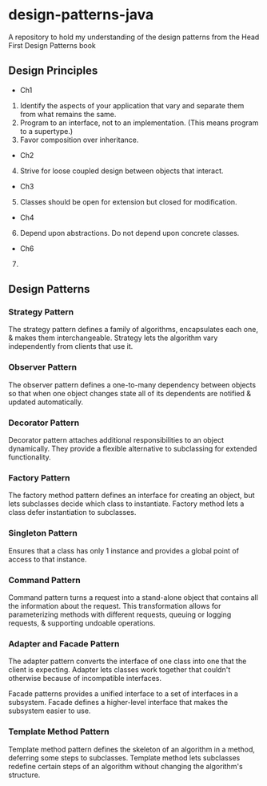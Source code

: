 # design-patterns-java

A repository to hold my understanding of the design patterns from the Head First Design Patterns book

## Design Principles

+ Ch1

1. Identify the aspects of your application that vary and separate them from what remains the same.
2. Program to an interface, not to an implementation. (This means program to a supertype.)
3. Favor composition over inheritance.

+ Ch2

4. Strive for loose coupled design between objects that interact.

+ Ch3

5. Classes should be open for extension but closed for modification.

+ Ch4

6. Depend upon abstractions. Do not depend upon concrete classes.

+ Ch6

7. 

## Design Patterns

### Strategy Pattern

The strategy pattern defines a family of algorithms, encapsulates each one, & makes them interchangeable.
Strategy lets the algorithm vary independently from clients that use it.

### Observer Pattern

The observer pattern defines a one-to-many dependency between objects so that when one object changes state
all of its dependents are notified & updated automatically.

### Decorator Pattern

Decorator pattern attaches additional responsibilities to an object dynamically.
They provide a flexible alternative to subclassing for extended functionality.

### Factory Pattern

The factory method pattern defines an interface for creating an object, but lets subclasses decide which class to instantiate.
Factory method lets a class defer instantiation to subclasses.

### Singleton Pattern

Ensures that a class has only 1 instance and provides a global point of access to that instance.

### Command Pattern

Command pattern turns a request into a stand-alone object that contains all the information about the request.
This transformation allows for parameterizing methods with different requests, queuing or logging requests, & supporting undoable operations.

### Adapter and Facade Pattern

The adapter pattern converts the interface of one class into one that the client is expecting.
Adapter lets classes work together that couldn't otherwise because of incompatible interfaces.

Facade patterns provides a unified interface to a set of interfaces in a subsystem.
Facade defines a higher-level interface that makes the subsystem easier to use.

### Template Method Pattern

Template method pattern defines the skeleton of an algorithm in a method, deferring some steps to subclasses.
Template method lets subclasses redefine certain steps of an algorithm without changing the algorithm's structure.
